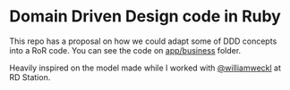 # Domain Driven Design code in Ruby

This repo has a proposal on how we could adapt some of DDD concepts into a RoR code. You can see the code on [app/business](https://github.com/danielbdias/domain-driven-design-in-ruby/tree/master/app/business) folder.

Heavily inspired on the model made while I worked with [@williamweckl](https://github.com/williamweckl) at RD Station.
